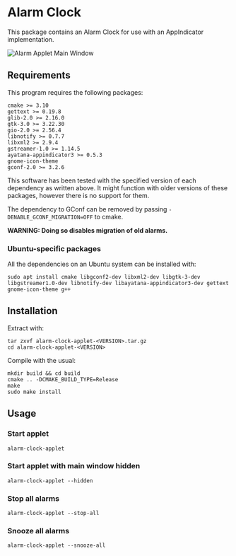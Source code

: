 # Alarm Clock
This package contains an Alarm Clock for use with an AppIndicator implementation.

![Alarm Applet Main Window](https://alarm-clock-applet.github.io/assets/screenshots/list-alarms.png)

## Requirements
This program requires the following packages:
```
cmake >= 3.10
gettext >= 0.19.8
glib-2.0 >= 2.16.0
gtk-3.0 >= 3.22.30
gio-2.0 >= 2.56.4
libnotify >= 0.7.7
libxml2 >= 2.9.4
gstreamer-1.0 >= 1.14.5
ayatana-appindicator3 >= 0.5.3
gnome-icon-theme
gconf-2.0 >= 3.2.6
```

This software has been tested with the specified version of each dependency as written above. It might function with older versions of these packages, however there is no support for them.

The dependency to GConf can be removed by passing `-DENABLE_GCONF_MIGRATION=OFF` to cmake.

**WARNING: Doing so disables migration of old alarms.**

### Ubuntu-specific packages
All the dependencies on an Ubuntu system can be installed with:
```
sudo apt install cmake libgconf2-dev libxml2-dev libgtk-3-dev libgstreamer1.0-dev libnotify-dev libayatana-appindicator3-dev gettext gnome-icon-theme g++
```

## Installation
Extract with:
```
tar zxvf alarm-clock-applet-<VERSION>.tar.gz
cd alarm-clock-applet-<VERSION>
```

Compile with the usual:
```
mkdir build && cd build
cmake .. -DCMAKE_BUILD_TYPE=Release
make
sudo make install
```

## Usage

### Start applet
```
alarm-clock-applet
```

### Start applet with main window hidden
```
alarm-clock-applet --hidden
```

### Stop all alarms
```
alarm-clock-applet --stop-all
```

### Snooze all alarms
```
alarm-clock-applet --snooze-all
```
